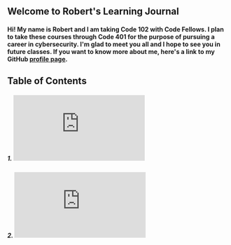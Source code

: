 ## Welcome to Robert's Learning Journal

#### Hi! My name is Robert and I am taking Code 102 with Code Fellows. I plan to take these courses through Code 401 for the purpose of pursuing a career in cybersecurity. I'm glad to meet you all and I hope to see you in future classes. If you want to know more about me, here's a link to my GitHub [profile page](https://github.com/racarter1215). 

## Table of Contents

##### 1. ![carter-text-editor.md](https://racarter1215.github.io/learning-journal/carter-text-editor.md)

##### 2. ![learning-markdown.md](https://racarter1215.github.io/learning-journal/learning-markdown.md)